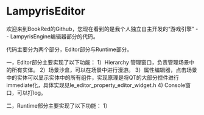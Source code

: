 # LampyrisEditor

欢迎来到BookRed的Github，您现在看到的是我个人独立自主开发的“游戏引擎” -- LampyrisEngine编辑器部分的代码。

代码主要分为两个部分，Editor部分与Runtime部分。

一，Editor部分主要实现了以下功能：
1）Hierarchy 管理窗口，负责管理场景中的所有实体。
2）场景沙盒，可以在场景中进行漫游。
3）属性编辑器，点击场景中的实体可以显示实体中的所有组件，实现原理是将QT的大部分控件进行immediate化，具体实现见le_editor_property_editor_widget.h
4) Console窗口，可以打log。

二，Runtime部分主要实现了以下功能：
1）
